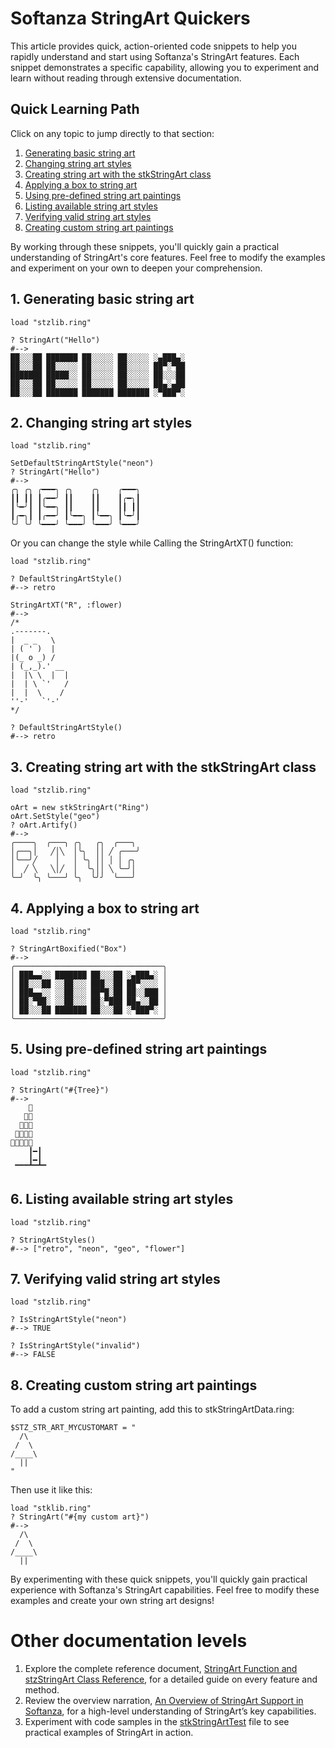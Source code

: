 # Softanza StringArt Quickers

This article provides quick, action-oriented code snippets to help you rapidly understand and start using Softanza's StringArt features. Each snippet demonstrates a specific capability, allowing you to experiment and learn without reading through extensive documentation.

## Quick Learning Path

Click on any topic to jump directly to that section:

1. [Generating basic string art](#1-generating-basic-string-art)
2. [Changing string art styles](#2-changing-string-art-styles)
3. [Creating string art with the stkStringArt class](#3-creating-string-art-with-the-stkstringart-class)
4. [Applying a box to string art](#4-applying-a-box-to-string-art)
5. [Using pre-defined string art paintings](#5-using-pre-defined-string-art-paintings)
6. [Listing available string art styles](#6-listing-available-string-art-styles)
7. [Verifying valid string art styles](#7-verifying-valid-string-art-styles)
8. [Creating custom string art paintings](#8-creating-custom-string-art-paintings)

By working through these snippets, you'll quickly gain a practical understanding of StringArt's core features. Feel free to modify the examples and experiment on your own to deepen your comprehension.

## 1. Generating basic string art

```ring
load "stzlib.ring"

? StringArt("Hello")
#-->
██░░░██ ███████ ██░░░░░ ██░░░░░ ░▄███▄░
██░░░██ ██░░░░░ ██░░░░░ ██░░░░░ ██▀░▀██
███████ █████░░ ██░░░░░ ██░░░░░ ██░░░██
██░░░██ ██░░░░░ ██░░░░░ ██░░░░░ ██▄░▄██
██░░░██ ███████ ███████ ███████ ░▀███▀░ 
```

## 2. Changing string art styles

```ring
load "stzlib.ring"

SetDefaultStringArtStyle("neon")
? StringArt("Hello")
#-->
╭╮ ╭╮ ╭━━━╮ ╭╮    ╭╮    ╭━━━╮
┃┃ ┃┃ ┃╭━━╯ ┃┃    ┃┃    ┃╭━╮┃
┃╰━╯┃ ┃╰━━╮ ┃┃    ┃┃    ┃┃ ┃┃
┃╭━╮┃ ┃╭━━╯ ┃╰━━╮ ┃╰━━╮ ┃╰━╯┃
╰╯ ╰╯ ╰━━━╯ ╰━━━╯ ╰━━━╯ ╰━━━╯
```

Or you can change the style while Calling the StringArtXT() function:

```ring
load "stzlib.ring"

? DefaultStringArtStyle()
#--> retro

StringArtXT("R", :flower)
#-->
/*
.-------.      
|  _ _   \    
| ( ' )  |    
|(_ o _) /   
| (_,_).' __ 
|  |\ \  |  |
|  | \ `'   /
|  |  \    / 
''-'   `'-'  
*/

? DefaultStringArtStyle()
#--> retro
```

## 3. Creating string art with the stkStringArt class

```ring
load "stzlib.ring"

oArt = new stkStringArt("Ring")
oArt.SetStyle("geo")
? oArt.Artify()
#-->
╭────╮  ╭───╮ ╭╮   ╭╮  ╭───╮ 
│╭──╮│   ╱│╲  │╰╮  ││ ╱ ╭───╯
│╰──╯╱    │   │ ╰╮ ││ │ │ ╭╮ 
│  ╱ ╲   ╲│╱  │  ╰╮││ ╲ ╰─╯│ 
╰─╯  ╰╮ ╰───╯ ╰╮  ╰╯╯  ╰───╯ 
```

## 4. Applying a box to string art

```ring
load "stzlib.ring"

? StringArtBoxified("Box")
#-->
╭─────────────────────────────────╮
│ ███▄▄░░ ███████ ██░░░██ ░▄███▄░ │
│ ██░░░██ ░░██░░░ ███░░██ ██▀░░░░ │
│ ███▄▄░░ ░░██░░░ ██▀█░██ ██░░███ │
│ ██░▀██░ ░░██░░░ ██░▀███ ██▄░░██ │
│ ██░░░██ ███████ ██░░░██ ░▀███▀░ │
╰─────────────────────────────────╯
```

## 5. Using pre-defined string art paintings

```ring
load "stzlib.ring"

? StringArt("#{Tree}")
#-->
    🍃
   🍃🍃
  🍃🍃🍃
 🍃🍃🍃🍃
🍃🍃🍃🍃🍃
    ┃━┃
    ┃━┃
 ▔▔▔▔▔▔▔
```

## 6. Listing available string art styles

```ring
load "stzlib.ring"

? StringArtStyles()
#--> ["retro", "neon", "geo", "flower"]
```

## 7. Verifying valid string art styles

```ring
load "stzlib.ring"

? IsStringArtStyle("neon")
#--> TRUE

? IsStringArtStyle("invalid")
#--> FALSE
```

## 8. Creating custom string art paintings

To add a custom string art painting, add this to stkStringArtData.ring:

```ring
$STZ_STR_ART_MYCUSTOMART = "
  /\
 /  \
/____\
  ||
"
```

Then use it like this:

```ring
load "stklib.ring"
? StringArt("#{my custom art}")
#-->
  /\
 /  \
/____\
  ||
```

By experimenting with these quick snippets, you'll quickly gain practical experience with Softanza's StringArt capabilities. Feel free to modify these examples and create your own string art designs!

# Other documentation levels

1. Explore the complete reference document, [StringArt Function and stzStringArt Class Reference](../references/stz-string-art-reference.md), for a detailed guide on every feature and method.
2. Review the overview narration, [An Overview of StringArt Support in Softanza](../narrations/stz-string-art-overview.md), for a high-level understanding of StringArt’s key capabilities.
3. Experiment with code samples in the [stkStringArtTest](../../core/test/stkStringArtTest.ring) file to see practical examples of StringArt in action.
